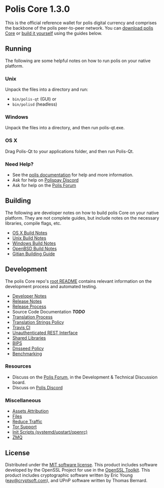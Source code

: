 

Polis Core 1.3.0
=====================

This is the official reference wallet for polis digital currency and comprises the backbone of the polis peer-to-peer network. You can [download polis Core](https://www.polis.org/downloads/) or [build it yourself](#building) using the guides below.

Running
---------------------
The following are some helpful notes on how to run polis on your native platform.

### Unix

Unpack the files into a directory and run:

- `bin/polis-qt` (GUI) or
- `bin/polisd` (headless)

### Windows

Unpack the files into a directory, and then run polis-qt.exe.

### OS X

Drag Polis-Qt to your applications folder, and then run Polis-Qt.

### Need Help?

* See the [polis documentation](https://polispay.atlassian.net/wiki/display/DOC)
for help and more information.
* Ask for help on [Polispay Discord](https://discord.gg/gwhHv8U)
* Ask for help on the [Polis Forum](https://polispay.org/forum)

Building
---------------------
The following are developer notes on how to build polis Core on your native platform. They are not complete guides, but include notes on the necessary libraries, compile flags, etc.

- [OS X Build Notes](build-osx.md)
- [Unix Build Notes](build-unix.md)
- [Windows Build Notes](build-windows.md)
- [OpenBSD Build Notes](build-openbsd.md)
- [Gitian Building Guide](gitian-building.md)

Development
---------------------
The polis Core repo's [root README](/README.md) contains relevant information on the development process and automated testing.

- [Developer Notes](developer-notes.md)
- [Release Notes](release-notes.md)
- [Release Process](release-process.md)
- Source Code Documentation ***TODO***
- [Translation Process](translation_process.md)
- [Translation Strings Policy](translation_strings_policy.md)
- [Travis CI](travis-ci.md)
- [Unauthenticated REST Interface](REST-interface.md)
- [Shared Libraries](shared-libraries.md)
- [BIPS](bips.md)
- [Dnsseed Policy](dnsseed-policy.md)
- [Benchmarking](benchmarking.md)

### Resources
* Discuss on the [Polis  Forum](https://polispay.org/forum), in the Development & Technical Discussion board.
* Discuss on [Polis Discord](https://discord.gg/gwhHv8U)

### Miscellaneous
- [Assets Attribution](assets-attribution.md)
- [Files](files.md)
- [Reduce Traffic](reduce-traffic.md)
- [Tor Support](tor.md)
- [Init Scripts (systemd/upstart/openrc)](init.md)
- [ZMQ](zmq.md)

License
---------------------
Distributed under the [MIT software license](/COPYING).
This product includes software developed by the OpenSSL Project for use in the [OpenSSL Toolkit](https://www.openssl.org/). This product includes
cryptographic software written by Eric Young ([eay@cryptsoft.com](mailto:eay@cryptsoft.com)), and UPnP software written by Thomas Bernard.
